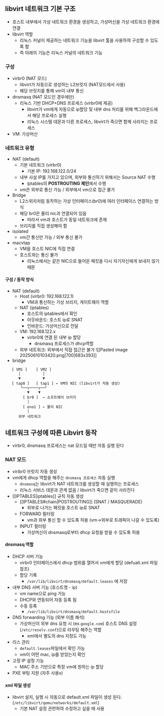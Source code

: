 ## libvirt 네트워크 기본 구조
- 호스트 내부에서 가상 네트워크 환경을 생성하고, 가상머신을 가상 네트워크 환경에 연결
- libvirt  역할
	- 리눅스 커널이 제공하는 네트워크 기능을 libvirt 툴을 사용하여 구성할 수 있도록 함
	- 즉 아래의 기능은 리눅스 커널의 네트워크 기능
### 구성
- virbr0 (NAT 모드)
	- libvirt가 자동으로 생성하는 L2브릿지 (NAT모드에서 사용)
	- 해당 브릿지를 통해 vm이 내부 통신
- dnsmasq (NAT 모드인 경우에만)
	- 리눅스 기반 DHCP+DNS 프로세스 (virbr0에 제공)
		- libvirt가 vm에게 자동으로 ip할당 및 내부 dns 처리를 위해 백그라운드에서 해당 프로세스 실행
		- 리눅스 시스템 데몬과 다른 프로세스, libvirt가 죽으면 함께 사라지는 프로세스
- VM: 가상머신
### 네트워크 유형
- NAT (default)
	- 기본 네트워크 (virbr0)
		- 기본 IP: 192.168.122.0/24
	- 내부 사설 IP를 가지고 있으며, 외부와 통신하기 위해서는 Source NAT 수행
		- iptables의 **POSTROUTING 체인**에서 수행
	- vm은 외부로 통신 가능 / 외부에서 vm으로 접근 불가
- Bridge
	- L2스위치처럼 동작하는 가상 인터페이스(br0)에 여러 인터페이스 연결하는 방식
	- 해당 br0은 물리 nic과 연결되어 있음
		- 따라서 vm과 호스트가 동일 네트워크에 존재
	- 브리지를 직접 생성해야 함
- isolated
	- vm간 통신만 가능 / 외부 통신 불가
- macvtap
	- VM을  호스트 NIC에 직접 연결
	- 호스트와는 통신 불가
		- 리눅스에서는 같은 NIC으로 들어온 패킷을 다시 자기자신에게 보내지 않기 때문
#### 구성 / 동작 방식
- NAT (default)
	- Host (virbr0: 192.168.122.1)
		- VM과 통신하는 가상 브리지, 게이트웨이 역할
	- NAT (iptables)
		- 호스트의 iptables에서 확인
		- 아웃바운드: 호스트 ip로 SNAT
		- 인바운드: 가상머신으로 전달
	- VM: 192.168.122.x
		- virbr0에 연결 된 내부 ip 할당
			- dnsmasq 프로세스가 dhcp역할
	- 외부 네트워크: 외부에서 직접 접근은 불가
		![[Pasted image 20250610103420.png|700|683x393]]
- bridge
```
   [ VM1 ]    [ VM2 ]
      │          │
      ▼          ▼
   [ tap0 ]   [ tap1 ] ← VM의 NIC (libvirt가 자동 생성)
       └──┬────┬──┘
          ▼    ▼
        [ br0 ]  ← 소프트웨어 브리지
          │
        [ eno1 ] ← 물리 NIC
          │
      외부 네트워크
```
## 네트워크 구성에 따른 Libvirt 동작
- virbr0, dnsmasq 프로세스는 nat 모드일 때만 자동 실행 된다
### NAT 모드
- viribr0 브릿지 자동 생성
- vm에게 dhcp 역할을 해주는 `dnsmasq 프로세스` 자동 실행
	- `dnsmasq`는 libvirt가 NAT 네트워크를 생성할 때 실행하는 프로세스
	- 리눅스 서비스 데몬과 관계 없음 / libvirt가 죽으면 같이 사라진다
- [[IPTABLES|iptables]] 규칙 자동 생성
	- [[IPTABLES#chain|POSTROUTING]] (SNAT / MASQUERADE)
		- 외부로 나가는 패킷을 호스트 ip로 SNAT
	- FORWARD 필터링
		- vm과 외부 통신 할 수 있도록 허용 (vm->외부로 트래픽이 나갈 수 있도록)
	- INPUT 필터링
		- 가상머신이 dnsmasq로부터 dhcp 요청을 받을 수 있도록 허용
#### dnsmasq 역할
- DHCP 서버 기능
	- virbr0 인터페이스에서 dhcp 범위를 열어서 vm에게 할당 (defualt.xml 파일 참조)
	- 할당 기록
		- `/var/lib/libvirt/dnsmasq/default.leases` 에 저장
- 내부 DNS 서버 기능 (호스트명 - ip)
	- vm name으로 ping 가능
	- DHCP와 연동되어 자동 등록 됨
	- 수동 등록
		- `/var/lib/libvirt/dnsmasq/default.hostsfile`
- DNS forwarding 기능 (외부 이름 해석)
	- 가상머신이 외부 dns 요청 시 (ex.`google.com`) 호스트 DNS 설정(`/etc/resolv.conf`)으로 라우팅 해주는 역할
		- xml에서 별도의 dns 지정도 가능
- 리스 관리
	- `default.leases`파일에서 확인 가능
	- vm이 어떤 mac, ip를 받았는지 확인
- 고정 IP 설정 기능
	- MAC 주소 기반으로 특정 vm에 원하는 ip 할당
- PXE 부팅 지원 (자주 사용x)
#### xml 파일 생성
- libvirt 설치, 실행 시 자동으로 default.xml 파일이 생성 된다. (`/etc/libvirt/qemu/networks/default.xml`)
	- 기본 NAT 설정 관련하여 수정하고 싶을 때 사용